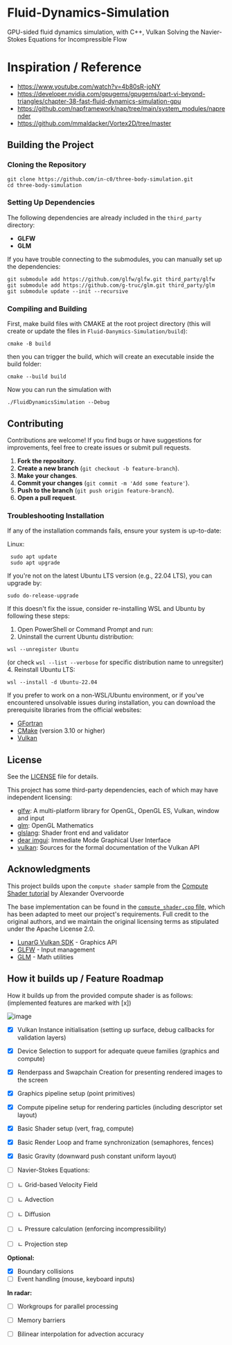 # Fluid-Dynamics-Simulation
GPU-sided fluid dynamics simulation, with C++, Vulkan
Solving the Navier-Stokes Equations for Incompressible Flow

 
 # Inspiration / Reference
- https://www.youtube.com/watch?v=4b80sR-joNY
- https://developer.nvidia.com/gpugems/gpugems/part-vi-beyond-triangles/chapter-38-fast-fluid-dynamics-simulation-gpu
- https://github.com/napframework/nap/tree/main/system_modules/naprender
- https://github.com/mmaldacker/Vortex2D/tree/master


## Building the Project

### Cloning the Repository

```
git clone https://github.com/in-c0/three-body-simulation.git
cd three-body-simulation
```

### Setting Up Dependencies

The following dependencies are already included in the `third_party` directory: 
- **GLFW**
- **GLM**

If you have trouble connecting to the submodules, you can manually set up the dependencies:

```
git submodule add https://github.com/glfw/glfw.git third_party/glfw
git submodule add https://github.com/g-truc/glm.git third_party/glm
git submodule update --init --recursive
```

### Compiling and Building

First, make build files with CMAKE at the root project directory (this will create or update the files in `Fluid-Danymics-Simulation/build`):
```
cmake -B build
```

then you can trigger the build, which will create an executable inside the build folder:
```
cmake --build build
```

Now you can run the simulation with
```
./FluidDynamicsSimulation --Debug
```


## Contributing

Contributions are welcome! If you find bugs or have suggestions for improvements, feel free to create issues or submit pull requests.

1. **Fork the repository**.
2. **Create a new branch** (`git checkout -b feature-branch`).
3. **Make your changes**.
4. **Commit your changes** (`git commit -m 'Add some feature'`).
5. **Push to the branch** (`git push origin feature-branch`).
6. **Open a pull request**.


### Troubleshooting Installation

If any of the installation commands fails, ensure your system is up-to-date:

Linux:
```
 sudo apt update
 sudo apt upgrade
```
If you're not on the latest Ubuntu LTS version (e.g., 22.04 LTS), you can upgrade by:
 ```
 sudo do-release-upgrade
 ```

If this doesn't fix the issue, consider re-installing WSL and Ubuntu by following these steps:
 1. Open PowerShell or Command Prompt and run:
 3. Uninstall the current Ubuntu distribution:
```
wsl --unregister Ubuntu
```     
(or check `wsl --list --verbose` for specific distribution name to unregsiter)
 4. Reinstall Ubuntu LTS:
 ```
 wsl --install -d Ubuntu-22.04
 ```

If you prefer to work on a non-WSL/Ubuntu environment, or if you've encountered unsolvable issues during installation, you can download the prerequisite libraries from the official websites:
- [GFortran](https://fortran-lang.org/learn/os_setup/install_gfortran/)
- [CMake](https://cmake.org/download/) (version 3.10 or higher)
- [Vulkan](https://vulkan.lunarg.com/doc/sdk/1.3.290.0/linux/getting_started.html)


## License

See the [LICENSE](LICENSE) file for details.

This project has some third-party dependencies, each of which may have independent licensing:

* [glfw](https://github.com/glfw/glfw): A multi-platform library for OpenGL, OpenGL ES, Vulkan, window and input
* [glm](https://github.com/g-truc/glm): OpenGL Mathematics
* [glslang](https://github.com/KhronosGroup/glslang): Shader front end and validator
* [dear imgui](https://github.com/ocornut/imgui): Immediate Mode Graphical User Interface
* [vulkan](https://github.com/KhronosGroup/Vulkan-Docs): Sources for the formal documentation of the Vulkan API

## Acknowledgments

This project builds upon the `compute shader` sample from the [Compute Shader tutorial](https://vulkan-tutorial.com/Compute_Shader) by Alexander Overvoorde

The base implementation can be found in the [`compute_shader.cpp` file](https://vulkan-tutorial.com/code/31_compute_shader.cpp), which has been adapted to meet our project's requirements. Full credit to the original authors, and we maintain the original licensing terms as stipulated under the Apache License 2.0.

- [LunarG Vulkan SDK](https://vulkan.lunarg.com/) - Graphics API
- [GLFW](https://www.glfw.org/) - Input management
- [GLM](https://glm.g-truc.net/0.9.9/index.html) - Math utilities


## How it builds up / Feature Roadmap
How it builds up from the provided compute shader is as follows: (implemented features are marked with [x])

![image](https://github.com/user-attachments/assets/753328a1-53db-4ee7-96dc-9b2821fe79d1)


- [x] Vulkan Instance initialisation (setting up surface, debug callbacks for validation layers)
- [x] Device Selection to support for adequate queue families (graphics and compute)
- [x] Renderpass and Swapchain Creation for presenting rendered images to the screen
- [x] Graphics pipeline setup (point primitives)
- [x] Compute pipeline setup for rendering particles (including descriptor set layout)
- [x] Basic Shader setup (vert, frag, compute)
- [x] Basic Render Loop and frame synchronization (semaphores, fences)
- [x] Basic Gravity (downward push constant uniform layout)
- [ ] Navier-Stokes Equations:
- [ ] ㄴ Grid-based Velocity Field
- [ ] ㄴ Advection
- [ ] ㄴ Diffusion
- [ ] ㄴ Pressure calculation (enforcing incompressibility)
- [ ] ㄴ Projection step


**Optional:**
- [x] Boundary collisions
- [ ] Event handling (mouse, keyboard inputs)

**In radar:**
- [ ] Workgroups for parallel processing
- [ ] Memory barriers
- [ ] Bilinear interpolation for advection accuracy




